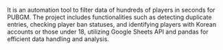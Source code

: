 It is an automation tool to filter data of hundreds of players in seconds for PUBGM. The project includes functionalities such as detecting duplicate entries, checking player ban statuses, and identifying players with Korean accounts or those under 18, utilizing Google Sheets API and pandas for efficient data handling and analysis.